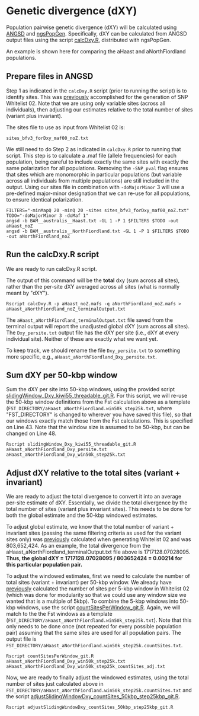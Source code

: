 # Genetic divergence (dXY)

Population pairwise genetic divergence (dXY) will be calculated using [ANGSD](http://www.popgen.dk/angsd/index.php/ANGSD) and [ngsPopGen](https://github.com/mfumagalli/ngsPopGen). Specifically, dXY can be calculated from ANGSD output files using the script [calcDxy.R](https://github.com/mfumagalli/ngsPopGen/blob/master/scripts/calcDxy.R), distributed with ngsPopGen.

An example is shown here for comparing the aHaast and aNorthFiordland populations.

## Prepare files in ANGSD

Step 1 as indicated in the ```calcDxy.R``` script (prior to running the script) is to identify sites. This was [previously](https://github.com/jordanbemmels/kiwi-holocene/blob/main/03_Create_SNP_whitelists.md) accomplished for the generation of SNP Whitelist 02. Note that we are using only variable sites (across all individuals), then adjusting our estimates relative to the total number of sites (variant plus invariant).

The sites file to use as input from Whitelist 02 is:

```
sites_bfv3_forDxy_maf00_noZ.txt
```

We still need to do Step 2 as indicated in ```calcDxy.R``` prior to running that script. This step is to calculate a .maf file (allele frequencies) for each population, being careful to include exactly the same sites with exactly the same polarization for all populations. Removing the ```-SNP_pval``` flag ensures that sites which are monomorphic in particular populations (but variable across all individuals from multiple populations) are still included in the output. Using our sites file in combination with ```-doMajorMinor``` 3 will use a pre-defined major-minor designation that we can re-use for all populations, to ensure identical polarization.

```
FILTERS="-minMapQ 20 -minQ 20 -sites sites_bfv3_forDxy_maf00_noZ.txt"
TODO="-doMajorMinor 3 -doMaf 1"
angsd -b BAM__australis__Haast.txt -GL 1 -P 1 $FILTERS $TODO -out aHaast_noZ
angsd -b BAM__australis__NorthFiordland.txt -GL 1 -P 1 $FILTERS $TODO -out aNorthFiordland_noZ
```

## Run the calcDxy.R script

We are ready to run calcDxy.R script.

The output of this command will be the **total** dxy (sum across all sites), rather than the per-site dXY averaged across all sites (what is normally meant by "dXY"). 

```
Rscript calcDxy.R -p aHaast_noZ.mafs -q aNorthFiordland_noZ.mafs > aHaast_aNorthFiordland_noZ_terminalOutput.txt
```

The ```aHaast_aNorthFiordland_terminalOutput.txt``` file saved from the terminal output will report the unadjusted global dXY (sum across all sites). The ```Dxy_persite.txt``` output file has the dXY per site (i.e., dXY at every individual site). Neither of these are exactly what we want yet.

To keep track, we should rename the file ```Dxy_persite.txt``` to something more specific, e.g., ```aHaast_aNorthFiordland_Dxy_persite.txt```.

## Sum dXY per 50-kbp window

Sum the dXY per site into 50-kbp windows, using the provided script [slidingWindow_Dxy_kiwi55_threadable_git.R](https://github.com/jordanbemmels/kiwi-holocene/blob/main/slidingWindow_Dxy_kiwi55_threadable_git.R). For this script, we will re-use the 50-kbp window definitions from the Fst calculation above as a template (```FST_DIRECTORY/aHaast_aNorthFiordland.win50k_step25k.txt```, where "FST_DIRECTORY" is changed to wherever you have saved this file), so that our windows exactly match those from the Fst calculations. This is specified on Line 43. Note that the window size is assumed to be 50-kbp, but can be changed on Line 48.

```
Rscript slidingWindow_Dxy_kiwi55_threadable_git.R aHaast_aNorthFiordland_Dxy_persite.txt aHaast_aNorthFiordland_Dxy_win50k_step25k.txt
```

## Adjust dXY relative to the total sites (variant + invariant)

We are ready to adjust the total divergence to convert it into an average per-site estimate of dXY. Essentially, we divide the total divergence by the total number of sites (variant plus invariant sites). This needs to be done for both the global estimate and the 50-kbp windowed estimates.

To adjust global estimate, we know that the total number of variant + invariant sites (passing the same filtering criteria as used for the variant sites only) was [previously](https://github.com/jordanbemmels/kiwi-holocene/blob/main/03_Create_SNP_whitelists.md) calculated when generating Whitelist 02 and was 803,652,424. As an example, the total divergence from the aHaast_aNorthFiordland_terminalOutput.txt file above is 1717128.07028095. **Thus, the
global dXY = 1717128.07028095 / 803652424 = 0.00214 for this particular population pair.**

To adjust the windowed estimates, first we need to calculate the number of total sites (variant + invariant) per 50-kbp window. We already have [previously](https://github.com/jordanbemmels/kiwi-holocene/blob/main/03_Create_SNP_whitelists.md) calculated the number of sites per 5-kbp window in Whitelist 02 (which was done for modularity so that we could use any window size we wanted that is a multiple of 5kbp). To combine the 5-kbp windows into 50-kbp windows, use the script [countSitesPerWindow_git.R](https://github.com/jordanbemmels/kiwi-holocene/blob/main/countSitesPerWindow_git.R). Again, we will match to the the Fst windows as a template (```FST_DIRECTORY/aHaast_aNorthFiordland.win50k_step25k.txt```). Note that this only needs to be done once (not repeated for every possible population pair) assuming that the same sites are used for all population pairs. The output file is ```FST_DIRECTORY/aHaast_aNorthFiordland.win50k_step25k.countSites.txt```.

```
Rscript countSitesPerWindow_git.R aHaast_aNorthFiordland_Dxy_win50k_step25k.txt aHaast_aNorthFiordland_Dxy_win50k_step25k_countSites_adj.txt
```

Now, we are ready to finally adjust the windowed estimates, using the total number of sites just calculated above in ```FST_DIRECTORY/aHaast_aNorthFiordland.win50k_step25k.countSites.txt``` and the script [adjustSlidingWindowDxy_countSites_50kbp_step25kbp_git.R](https://github.com/jordanbemmels/kiwi-holocene/blob/main/adjustSlidingWindowDxy_countSites_50kbp_step25kbp_git.R).

```
Rscript adjustSlidingWindowDxy_countSites_50kbp_step25kbp_git.R
```
